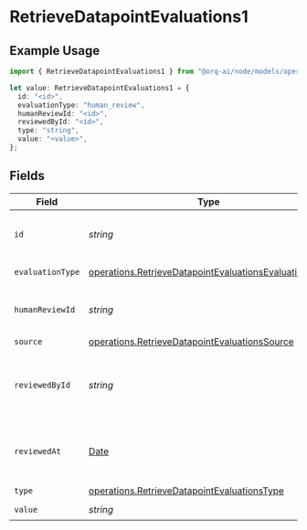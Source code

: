 # RetrieveDatapointEvaluations1

## Example Usage

```typescript
import { RetrieveDatapointEvaluations1 } from "@orq-ai/node/models/operations";

let value: RetrieveDatapointEvaluations1 = {
  id: "<id>",
  evaluationType: "human_review",
  humanReviewId: "<id>",
  reviewedById: "<id>",
  type: "string",
  value: "<value>",
};
```

## Fields

| Field                                                                                                                          | Type                                                                                                                           | Required                                                                                                                       | Description                                                                                                                    |
| ------------------------------------------------------------------------------------------------------------------------------ | ------------------------------------------------------------------------------------------------------------------------------ | ------------------------------------------------------------------------------------------------------------------------------ | ------------------------------------------------------------------------------------------------------------------------------ |
| `id`                                                                                                                           | *string*                                                                                                                       | :heavy_check_mark:                                                                                                             | The unique identifier of the human evaluation                                                                                  |
| `evaluationType`                                                                                                               | [operations.RetrieveDatapointEvaluationsEvaluationType](../../models/operations/retrievedatapointevaluationsevaluationtype.md) | :heavy_check_mark:                                                                                                             | The type of evaluation                                                                                                         |
| `humanReviewId`                                                                                                                | *string*                                                                                                                       | :heavy_check_mark:                                                                                                             | The unique identifier of the human review                                                                                      |
| `source`                                                                                                                       | [operations.RetrieveDatapointEvaluationsSource](../../models/operations/retrievedatapointevaluationssource.md)                 | :heavy_minus_sign:                                                                                                             | N/A                                                                                                                            |
| `reviewedById`                                                                                                                 | *string*                                                                                                                       | :heavy_check_mark:                                                                                                             | The unique identifier of the user who reviewed the item                                                                        |
| `reviewedAt`                                                                                                                   | [Date](https://developer.mozilla.org/en-US/docs/Web/JavaScript/Reference/Global_Objects/Date)                                  | :heavy_minus_sign:                                                                                                             | The date and time the item was reviewed                                                                                        |
| `type`                                                                                                                         | [operations.RetrieveDatapointEvaluationsType](../../models/operations/retrievedatapointevaluationstype.md)                     | :heavy_check_mark:                                                                                                             | N/A                                                                                                                            |
| `value`                                                                                                                        | *string*                                                                                                                       | :heavy_check_mark:                                                                                                             | N/A                                                                                                                            |